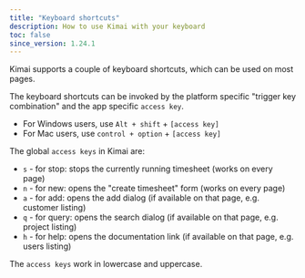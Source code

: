 ```yaml
---
title: "Keyboard shortcuts"
description: How to use Kimai with your keyboard
toc: false
since_version: 1.24.1
---
```


Kimai supports a couple of keyboard shortcuts, which can be used on most pages.

The keyboard shortcuts can be invoked by the platform specific "trigger key combination" and the app specific `access key`. 

- For Windows users, use `Alt + shift` + `[access key]`
- For Mac users, use `control + option` + `[access key]`

The global `access keys` in Kimai are:
- `s` - for stop: stops the currently running timesheet (works on every page) 
- `n` -  for new: opens the "create timesheet" form (works on every page)
- `a` - for add: opens the add dialog (if available on that page, e.g. customer listing) 
- `q` - for query: opens the search dialog (if available on that page, e.g. project listing) 
- `h` - for help: opens the documentation link (if available on that page, e.g. users listing)

The `access keys` work in lowercase and uppercase.
